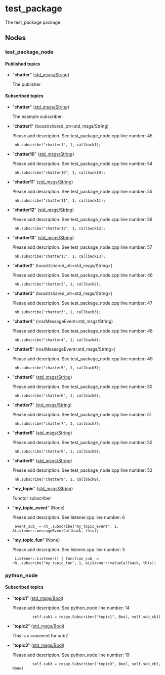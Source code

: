 # test_package

The test_package package

## Nodes
### test_package_node



#### Published topics
 * "**chatter**" ([std_msgs/String](http://docs.ros.org/api/std_msgs/html/msg/String.html))

    The publisher

#### Subscribed topics
 * "**chatter**" ([std_msgs/String](http://docs.ros.org/api/std_msgs/html/msg/String.html))

    The example subscriber.

 * "**chatter1**" (boost/shared_ptr<std_msgs/String)

    Please add description. See test_package_node.cpp line number: 45



    	nh.subscribe("chatter1", 1, callback1);

 * "**chatter10**" ([std_msgs/String](http://docs.ros.org/api/std_msgs/html/msg/String.html))

    Please add description. See test_package_node.cpp line number: 54



    	nh.subscribe("chatter10", 1, callback10);

 * "**chatter11**" ([std_msgs/String](http://docs.ros.org/api/std_msgs/html/msg/String.html))

    Please add description. See test_package_node.cpp line number: 55



    	nh.subscribe("chatter11", 1, callback11);

 * "**chatter12**" ([std_msgs/String](http://docs.ros.org/api/std_msgs/html/msg/String.html))

    Please add description. See test_package_node.cpp line number: 56



    	nh.subscribe("chatter12", 1, callback12);

 * "**chatter13**" ([std_msgs/String](http://docs.ros.org/api/std_msgs/html/msg/String.html))

    Please add description. See test_package_node.cpp line number: 57



    	nh.subscribe("chatter13", 1, callback13);

 * "**chatter2**" (boost/shared_ptr<std_msgs/String>)

    Please add description. See test_package_node.cpp line number: 46



    	nh.subscribe("chatter2", 1, callback2);

 * "**chatter3**" (boost/shared_ptr<std_msgs/String>)

    Please add description. See test_package_node.cpp line number: 47



    	nh.subscribe("chatter3", 1, callback3);

 * "**chatter4**" (ros/MessageEvent<std_msgs/String)

    Please add description. See test_package_node.cpp line number: 48



    	nh.subscribe("chatter4", 1, callback4);

 * "**chatter5**" (ros/MessageEvent<std_msgs/String>)

    Please add description. See test_package_node.cpp line number: 49



    	nh.subscribe("chatter5", 1, callback5);

 * "**chatter6**" ([std_msgs/String](http://docs.ros.org/api/std_msgs/html/msg/String.html))

    Please add description. See test_package_node.cpp line number: 50



    	nh.subscribe("chatter6", 1, callback6);

 * "**chatter7**" ([std_msgs/String](http://docs.ros.org/api/std_msgs/html/msg/String.html))

    Please add description. See test_package_node.cpp line number: 51



    	nh.subscribe("chatter7", 1, callback7);

 * "**chatter8**" ([std_msgs/String](http://docs.ros.org/api/std_msgs/html/msg/String.html))

    Please add description. See test_package_node.cpp line number: 52



    	nh.subscribe("chatter8", 1, callback8);

 * "**chatter9**" ([std_msgs/String](http://docs.ros.org/api/std_msgs/html/msg/String.html))

    Please add description. See test_package_node.cpp line number: 53



    	nh.subscribe("chatter9", 1, callback9);

 * "**my_topic**" ([std_msgs/String](http://docs.ros.org/api/std_msgs/html/msg/String.html))

    Functor subscriber

 * "**my_topic_event**" (None)

    Please add description. See listener.cpp line number: 6



    	event_sub_ = nh_.subscribe("my_topic_event", 1, &Listener::messageEventCallback, this);

 * "**my_topic_fun**" (None)

    Please add description. See listener.cpp line number: 3



    	Listener::Listener() { function_sub_ = nh_.subscribe("my_topic_fun", 1, &Listener::valueCallback, this);

### python_node



#### Subscribed topics
 * "**topic1**" ([std_msgs/Bool](http://docs.ros.org/api/std_msgs/html/msg/Bool.html))

    Please add description. See python_node line number: 14



    	        self.sub1 = rospy.Subscriber("topic1", Bool, self.sub_cb1)



 * "**topic2**" ([std_msgs/Bool](http://docs.ros.org/api/std_msgs/html/msg/Bool.html))

    This is a comment for sub2

 * "**topic3**" ([std_msgs/Bool](http://docs.ros.org/api/std_msgs/html/msg/Bool.html))

    Please add description. See python_node line number: 19



    	        self.sub3 = rospy.Subscriber("topic3", Bool, self.sub_cb3, None)



